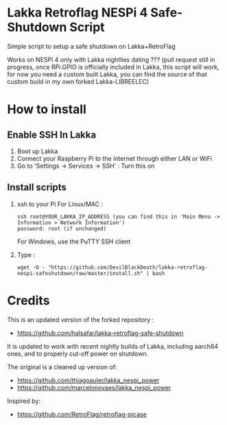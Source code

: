 # Lakka Retroflag NESPi 4 Safe-Shutdown Script
Simple script to setup a safe shutdown on Lakka+RetroFlag

Works on NESPi 4 only with Lakka nightlies dating ??? (pull request still in progress, once RPi.GPIO is officially included in Lakka, this script will work, for now you need a custom built Lakka, you can find the source of that custom build in my own forked Lakka-LIBREELEC)

# How to install

## Enable SSH In Lakka
1. Boot up Lakka
1. Connect your Raspberry Pi to the internet through either LAN or WiFi
1. Go to 'Settings -> Services -> SSH' : Turn this on

## Install scripts

1. ssh to your Pi
   For Linux/MAC :
   ```text
   ssh root@YOUR_LAKKA_IP_ADDRESS (you can find this in 'Main Menu -> Information > Network Information')
   password: root (if unchanged)
   ```
   
   For Windows, use the PuTTY SSH client
   
1. Type :
   
   `wget -O - "https://github.com/DevilBlackDeath/lakka-retroflag-nespi-safeshutdown/raw/master/install.sh" | bash`

# Credits
This is an updated version of the forked repository :
- https://github.com/halsafar/lakka-retroflag-safe-shutdown

It is updated to work with recent nightly builds of Lakka, including aarch64 ones, and to properly cut-off power on shutdown.

The original is a cleaned up version of:
- https://github.com/thiagoauler/lakka_nespi_power
- https://github.com/marcelonovaes/lakka_nespi_power

Inspired by:
- https://github.com/RetroFlag/retroflag-picase
